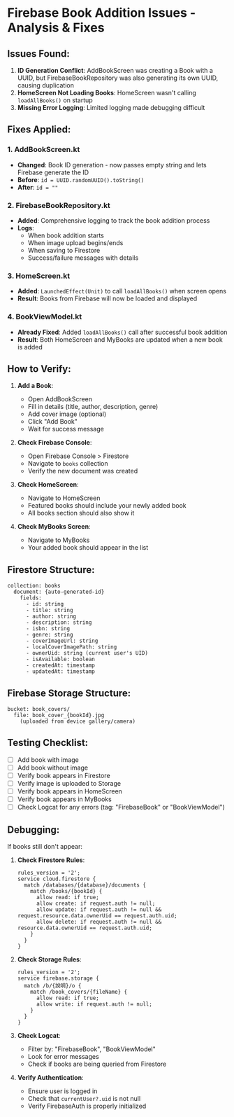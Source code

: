 # Firebase Book Addition Issues - Analysis & Fixes

## Issues Found:

1. **ID Generation Conflict**: AddBookScreen was creating a Book with a UUID, but FirebaseBookRepository was also generating its own UUID, causing duplication
2. **HomeScreen Not Loading Books**: HomeScreen wasn't calling `loadAllBooks()` on startup
3. **Missing Error Logging**: Limited logging made debugging difficult

## Fixes Applied:

### 1. AddBookScreen.kt
- **Changed**: Book ID generation - now passes empty string and lets Firebase generate the ID
- **Before**: `id = UUID.randomUUID().toString()`
- **After**: `id = ""`

### 2. FirebaseBookRepository.kt
- **Added**: Comprehensive logging to track the book addition process
- **Logs**: 
  - When book addition starts
  - When image upload begins/ends
  - When saving to Firestore
  - Success/failure messages with details

### 3. HomeScreen.kt
- **Added**: `LaunchedEffect(Unit)` to call `loadAllBooks()` when screen opens
- **Result**: Books from Firebase will now be loaded and displayed

### 4. BookViewModel.kt
- **Already Fixed**: Added `loadAllBooks()` call after successful book addition
- **Result**: Both HomeScreen and MyBooks are updated when a new book is added

## How to Verify:

1. **Add a Book**:
   - Open AddBookScreen
   - Fill in details (title, author, description, genre)
   - Add cover image (optional)
   - Click "Add Book"
   - Wait for success message

2. **Check Firebase Console**:
   - Open Firebase Console > Firestore
   - Navigate to `books` collection
   - Verify the new document was created

3. **Check HomeScreen**:
   - Navigate to HomeScreen
   - Featured books should include your newly added book
   - All books section should also show it

4. **Check MyBooks Screen**:
   - Navigate to MyBooks
   - Your added book should appear in the list

## Firestore Structure:

```
collection: books
  document: {auto-generated-id}
    fields:
      - id: string
      - title: string
      - author: string
      - description: string
      - isbn: string
      - genre: string
      - coverImageUrl: string
      - localCoverImagePath: string
      - ownerUid: string (current user's UID)
      - isAvailable: boolean
      - createdAt: timestamp
      - updatedAt: timestamp
```

## Firebase Storage Structure:

```
bucket: book_covers/
  file: book_cover_{bookId}.jpg
    (uploaded from device gallery/camera)
```

## Testing Checklist:

- [ ] Add book with image
- [ ] Add book without image
- [ ] Verify book appears in Firestore
- [ ] Verify image is uploaded to Storage
- [ ] Verify book appears in HomeScreen
- [ ] Verify book appears in MyBooks
- [ ] Check Logcat for any errors (tag: "FirebaseBook" or "BookViewModel")

## Debugging:

If books still don't appear:

1. **Check Firestore Rules**:
   ```
   rules_version = '2';
   service cloud.firestore {
     match /databases/{database}/documents {
       match /books/{bookId} {
         allow read: if true;
         allow create: if request.auth != null;
         allow update: if request.auth != null && request.resource.data.ownerUid == request.auth.uid;
         allow delete: if request.auth != null && resource.data.ownerUid == request.auth.uid;
       }
     }
   }
   ```

2. **Check Storage Rules**:
   ```
   rules_version = '2';
   service firebase.storage {
     match /b/{說明}/o {
       match /book_covers/{fileName} {
         allow read: if true;
         allow write: if request.auth != null;
       }
     }
   }
   ```

3. **Check Logcat**:
   - Filter by: "FirebaseBook", "BookViewModel"
   - Look for error messages
   - Check if books are being queried from Firestore

4. **Verify Authentication**:
   - Ensure user is logged in
   - Check that `currentUser?.uid` is not null
   - Verify FirebaseAuth is properly initialized

